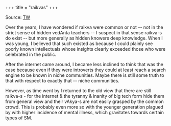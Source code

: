 +++
title = "raikvas"
+++

Source: [TW](https://twitter.com/blog_supplement/status/1719206456149344452)

Over the years, I have wondered if raikva were common or not -- not in the strict sense of hidden vedAnta teachers -- I suspect in that sense raikva-s do exist -- but more generally as hidden knowers deep knowledge. When I was young, I believed that such existed as because I could plainly see poorly known intellectuals whose insights clearly exceeded those who were celebrated in the public. 

After the internet came around, I became less inclined to think that was the case because even if they were introverts they could at least reach a search engine to be known in niche communities. Maybe there is still some truth to that with respect to exactly that -- niche communities. 

However, as time went by I returned to the old view that there are still raikva-s - for the internet & the tyranny & inanity of big tech form hide them from general view and their vAkya-s are not easily grasped by the common crowd. This is probably even more so with the younger generation plagued by with higher incidence of mental illness, which gravitates towards certain types of SM.
